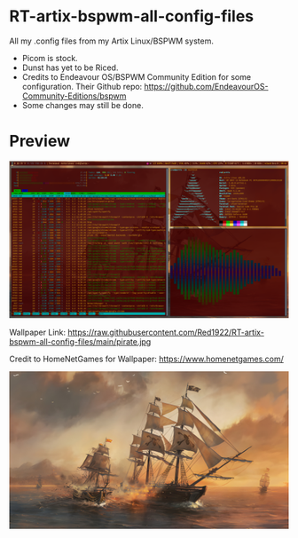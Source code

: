 # RT-artix-bspwm-all-config-files
All my .config files from my Artix Linux/BSPWM system.

- Picom is stock.
- Dunst has yet to be Riced.
- Credits to Endeavour OS/BSPWM Community Edition for some configuration. Their Github repo: https://github.com/EndeavourOS-Community-Editions/bspwm
- Some changes may still be done.

# Preview

![RT-artix-bspwm-all-config-files](https://raw.githubusercontent.com/Red1922/RT-artix-bspwm-all-config-files/main/Screenshot-2022-06-08_08%3A41%3A08.png)

Wallpaper Link: https://raw.githubusercontent.com/Red1922/RT-artix-bspwm-all-config-files/main/pirate.jpg

Credit to HomeNetGames for Wallpaper: https://www.homenetgames.com/

![RT-artix-bspwm-all-config-files](https://raw.githubusercontent.com/Red1922/RT-artix-bspwm-all-config-files/main/pirate.jpg)

